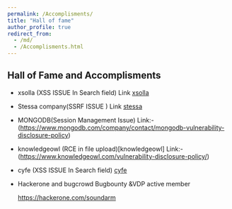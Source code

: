 ```yaml
---
permalink: /Accomplisments/
title: "Hall of fame"
author_profile: true
redirect_from: 
  - /md/
  - /Accomplisments.html
---
```


## Hall of Fame and Accomplisments

* xsolla (XSS ISSUE In Search field) Link [xsolla](https://help.xsolla.com/xsolla-bounty-program)

* Stessa company(SSRF ISSUE ) Link [stessa](https://www.linkedin.com/posts/soundar-m-4647b3149_achievement-bugbounty-responsibleabrdisclosure-activity-6642087970239275008-RXXB?utm_source=share&utm_medium=member_desktop)

* MONGODB(Session Management Issue) Link:- (https://www.mongodb.com/company/contact/mongodb-vulnerability-disclosure-policy)

* knowledgeowl (RCE in file upload)[knowledgeowl] Link:- (https://www.knowledgeowl.com/vulnerability-disclosure-policy/)

* cyfe (XSS ISSUE In Search field) [cyfe](https://www.cyfe.com/security-research-contributors/)

* Hackerone and bugcrowd Bugbounty &VDP active member

  https://hackerone.com/soundarm


